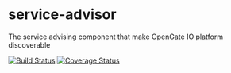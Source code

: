 # service-advisor

The service advising component that make OpenGate IO platform discoverable

[![Build Status](https://travis-ci.org/opengate-io/service-advisor.svg?branch=master)](https://travis-ci.org/opengate-io/service-advisor) [![Coverage Status](https://coveralls.io/repos/github/opengate-io/service-advisor/badge.svg?branch=master)](https://coveralls.io/github/opengate-io/service-advisor?branch=master)
